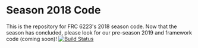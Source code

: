 # Season 2018 Code
This is the repository for FRC 6223's 2018 season code.
Now that the season has concluded, please look for our pre-season 2019 and framework code (coming soon)!
[![Build Status](https://travis-ci.com/Arsenal-Engineering/season-2018.svg?token=XksrLDerqMgheyHy31eg&branch=master)](https://travis-ci.com/Arsenal-Engineering/season-2018)
